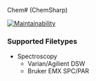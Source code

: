 Chem# (ChemSharp)

[![Maintainability](https://api.codeclimate.com/v1/badges/bb81db40213cc68deb97/maintainability)](https://codeclimate.com/github/JensKrumsieck/ChemSharp/maintainability)

### Supported Filetypes

* Spectroscopy
	* Varian/Agilient DSW
	* Bruker EMX SPC/PAR